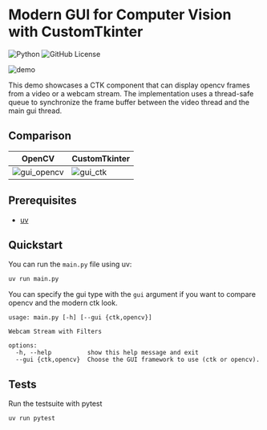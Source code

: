 # Modern GUI for Computer Vision with CustomTkinter

![Python](https://img.shields.io/badge/python-3.10-blue.svg)
![GitHub License](https://img.shields.io/github/license/trflorian/ctk-opencv?style=flat)

![demo](https://github.com/user-attachments/assets/c8600663-3b1d-489d-a144-56179f811cc3)

This demo showcases a CTK component that can display opencv frames from a video or a webcam stream.
The implementation uses a thread-safe queue to synchronize the frame buffer between the video thread and the main gui thread.

## Comparison

| OpenCV    | CustomTkinter |
| -------- | ------- |
| ![gui_opencv](https://github.com/user-attachments/assets/ad916bc7-73a5-48bf-8ad2-7f70ad1b14c1) | ![gui_ctk](https://github.com/user-attachments/assets/908de05b-bbf2-43c6-8f67-1037627c38ad) |


## Prerequisites

- [uv](https://docs.astral.sh/uv/)

## Quickstart

You can run the `main.py` file using uv:

```bash
uv run main.py
```

You can specify the gui type with the `gui` argument if you want to compare opencv and the modern ctk look.

```
usage: main.py [-h] [--gui {ctk,opencv}]

Webcam Stream with Filters

options:
  -h, --help          show this help message and exit
  --gui {ctk,opencv}  Choose the GUI framework to use (ctk or opencv).
```

## Tests

Run the testsuite with pytest

```bash
uv run pytest
```
